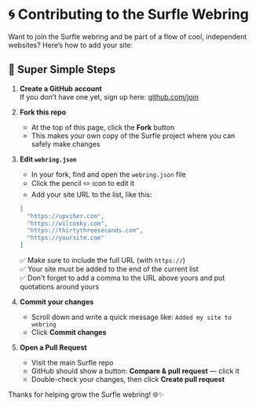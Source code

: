# 🌀 Contributing to the Surfle Webring

Want to join the Surfle webring and be part of a flow of cool, independent websites? Here’s how to add your site:

## 🌊 Super Simple Steps

1. **Create a GitHub account**  
   If you don’t have one yet, sign up here: [github.com/join](https://github.com/join)

2. **Fork this repo**  
   * At the top of this page, click the **Fork** button  
   * This makes your own copy of the Surfle project where you can safely make changes

3. **Edit `webring.json`**  
   * In your fork, find and open the `webring.json` file  
   * Click the pencil ✏️ icon to edit it  
   * Add your site URL to the list, like this:

   ```json
   [
     "https://upviber.com",
     "https://wilcosky.com",
     "https://thirtythreeseconds.com",
     "https://yoursite.com"
   ]
   ```

   ✅ Make sure to include the full URL (with `https://`)  
   ✅ Your site must be added to the end of the current list  
   ✅ Don't forget to add a comma to the URL above yours and put quotations around yours

4. **Commit your changes**  
   * Scroll down and write a quick message like: `Added my site to webring`  
   * Click **Commit changes**

5. **Open a Pull Request**  
   * Visit the main Surfle repo  
   * GitHub should show a button: **Compare & pull request** — click it  
   * Double-check your changes, then click **Create pull request**

Thanks for helping grow the Surfle webring! 🌐✨
